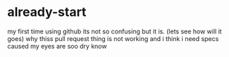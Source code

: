# already-start
my first time using github
its not so confusing but it is.
(lets see how will it goes)
why thiss pull request thing is not working
and i think i need specs caused my eyes are soo dry know
